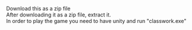 Download this as a zip file
<br>
After downloading it as a zip file, extract it.
<br>
In order to play the game you need to have unity and run "classwork.exe"
